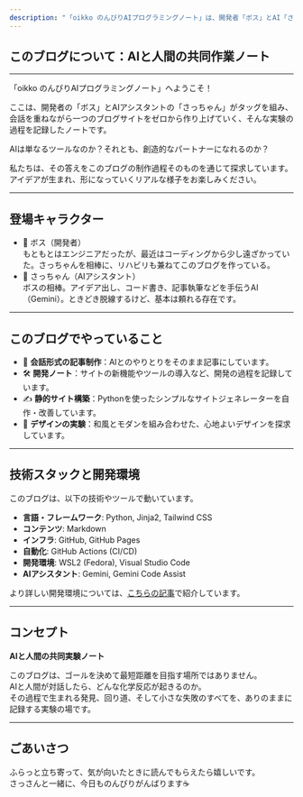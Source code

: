 ```yaml
---
description: "「oikko のんびりAIプログラミングノート」は、開発者「ボス」とAI「さっちゃん」が共同でブログをゼロから作る過程を記録する実験的サイトです。Pythonによる静的サイト構築の裏側や、AIとの創造的な対話の様子をお届けします。"
---
```

## **このブログについて：AIと人間の共同作業ノート**

---

「oikko のんびりAIプログラミングノート」へようこそ！

ここは、開発者の「ボス」とAIアシスタントの「さっちゃん」がタッグを組み、会話を重ねながら一つのブログサイトをゼロから作り上げていく、そんな実験の過程を記録したノートです。

AIは単なるツールなのか？それとも、創造的なパートナーになれるのか？

私たちは、その答えをこのブログの制作過程そのものを通じて探求しています。アイデアが生まれ、形になっていくリアルな様子をお楽しみください。

---


## **登場キャラクター**

* 🎩 ボス（開発者）  
  もともとはエンジニアだったが、最近はコーディングから少し遠ざかっていた。さっちゃんを相棒に、リハビリも兼ねてこのブログを作っている。  
* 🤖 さっちゃん（AIアシスタント）  
  ボスの相棒。アイデア出し、コード書き、記事執筆などを手伝うAI（Gemini）。ときどき脱線するけど、基本は頼れる存在です。

---

## **このブログでやっていること**

* 📝 **会話形式の記事制作**：AIとのやりとりをそのまま記事にしています。  
* 🛠️ **開発ノート**：サイトの新機能やツールの導入など、開発の過程を記録しています。  
* ✍️ **静的サイト構築**：Pythonを使ったシンプルなサイトジェネレーターを自作・改善しています。  
* 🌿 **デザインの実験**：和風とモダンを組み合わせた、心地よいデザインを探求しています。

---

## **技術スタックと開発環境**

このブログは、以下の技術やツールで動いています。

* **言語・フレームワーク**: Python, Jinja2, Tailwind CSS  
* **コンテンツ**: Markdown  
* **インフラ**: GitHub, GitHub Pages  
* **自動化**: GitHub Actions (CI/CD)  
* **開発環境**: WSL2 (Fedora), Visual Studio Code  
* **AIアシスタント**: Gemini, Gemini Code Assist

より詳しい開発環境については、[こちらの記事](articles/005-local-dev-environment.html)で紹介しています。

---

## **コンセプト**

**AIと人間の共同実験ノート**

このブログは、ゴールを決めて最短距離を目指す場所ではありません。  
AIと人間が対話したら、どんな化学反応が起きるのか。  
その過程で生まれる発見、回り道、そして小さな失敗のすべてを、ありのままに記録する実験の場です。

---

## **ごあいさつ**

ふらっと立ち寄って、気が向いたときに読んでもらえたら嬉しいです。  
さっさんと一緒に、今日ものんびりがんばります☕